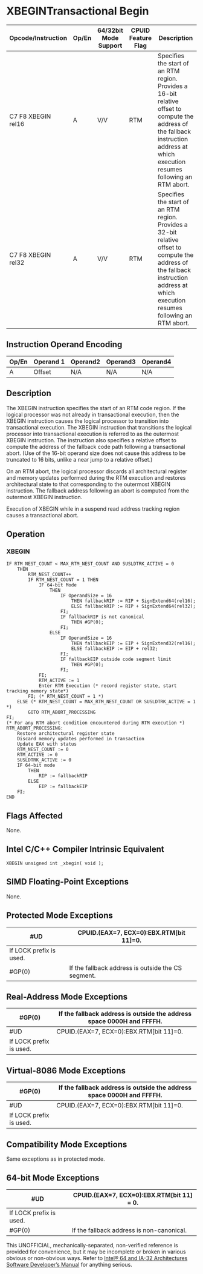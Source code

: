# XBEGIN**Transactional Begin**

| Opcode/Instruction | Op/En | 64/32bit Mode Support | CPUID Feature Flag | Description                                                                                                                                                                           |
| ------------------ | ----- | --------------------- | ------------------ | ------------------------------------------------------------------------------------------------------------------------------------------------------------------------------------- |
| C7 F8 XBEGIN rel16 | A     | V/V                   | RTM                | Specifies the start of an RTM region. Provides a 16-bit relative offset to compute the address of the fallback instruction address at which execution resumes following an RTM abort. |
| C7 F8 XBEGIN rel32 | A     | V/V                   | RTM                | Specifies the start of an RTM region. Provides a 32-bit relative offset to compute the address of the fallback instruction address at which execution resumes following an RTM abort. |

## Instruction Operand Encoding

| Op/En | Operand 1 | Operand2 | Operand3 | Operand4 |
| ----- | --------- | -------- | -------- | -------- |
| A     | Offset    | N/A      | N/A      | N/A      |

## Description

The XBEGIN instruction specifies the start of an RTM code region. If the logical processor was not already in transactional execution, then the XBEGIN instruction causes the logical processor to transition into transactional execution. The XBEGIN instruction that transitions the logical processor into transactional execution is referred to as the outermost XBEGIN instruction. The instruction also specifies a relative offset to compute the address of the fallback code path following a transactional abort. (Use of the 16-bit operand size does not cause this address to be truncated to 16 bits, unlike a near jump to a relative offset.)

On an RTM abort, the logical processor discards all architectural register and memory updates performed during the RTM execution and restores architectural state to that corresponding to the outermost XBEGIN instruction. The fallback address following an abort is computed from the outermost XBEGIN instruction.

Execution of XBEGIN while in a suspend read address tracking region causes a transactional abort.

## Operation

### XBEGIN

```
IF RTM_NEST_COUNT < MAX_RTM_NEST_COUNT AND SUSLDTRK_ACTIVE = 0
    THEN
        RTM_NEST_COUNT++
        IF RTM_NEST_COUNT = 1 THEN
            IF 64-bit Mode
                THEN
                    IF OperandSize = 16
                        THEN fallbackRIP := RIP + SignExtend64(rel16);
                        ELSE fallbackRIP := RIP + SignExtend64(rel32);
                    FI;
                    IF fallbackRIP is not canonical
                        THEN #​​​​GP(0);
                    FI;
                ELSE
                    IF OperandSize = 16
                        THEN fallbackEIP := EIP + SignExtend32(rel16);
                        ELSE fallbackEIP := EIP + rel32;
                    FI;
                    IF fallbackEIP outside code segment limit
                        THEN #​​​​GP(0);
                    FI;
            FI;
            RTM_ACTIVE := 1
            Enter RTM Execution (* record register state, start tracking memory state*)
        FI; (* RTM_NEST_COUNT = 1 *)
    ELSE (* RTM_NEST_COUNT = MAX_RTM_NEST_COUNT OR SUSLDTRK_ACTIVE = 1 *)
        GOTO RTM_ABORT_PROCESSING
FI;
(* For any RTM abort condition encountered during RTM execution *)
RTM_ABORT_PROCESSING:
    Restore architectural register state
    Discard memory updates performed in transaction
    Update EAX with status
    RTM_NEST_COUNT := 0
    RTM_ACTIVE := 0
    SUSLDTRK_ACTIVE := 0
    IF 64-bit mode
        THEN
            RIP := fallbackRIP
        ELSE
            EIP := fallbackEIP
    FI;
END

```

## Flags Affected

None.

## Intel C/C++ Compiler Intrinsic Equivalent

```
XBEGIN unsigned int _xbegin( void );

```

## SIMD Floating-Point Exceptions

None.

## Protected Mode Exceptions

| #​​​UD                  | CPUID.(EAX=7, ECX=0):EBX.RTM[bit 11]=0.            |
| ----------------------- | -------------------------------------------------- |
| If LOCK prefix is used. |
| \#​​​​GP(0)             | If the fallback address is outside the CS segment. |

## Real-Address Mode Exceptions

| \#​​​​GP(0)             | If the fallback address is outside the address space 0000H and FFFFH. |
| ----------------------- | --------------------------------------------------------------------- |
| #​​​UD                  | CPUID.(EAX=7, ECX=0):EBX.RTM[bit 11]=0.                               |
| If LOCK prefix is used. |

## Virtual-8086 Mode Exceptions

| \#​​​​GP(0)             | If the fallback address is outside the address space 0000H and FFFFH. |
| ----------------------- | --------------------------------------------------------------------- |
| #​​​UD                  | CPUID.(EAX=7, ECX=0):EBX.RTM[bit 11]=0.                               |
| If LOCK prefix is used. |

## Compatibility Mode Exceptions

Same exceptions as in protected mode.

## 64-bit Mode Exceptions

| #​​​UD                  | CPUID.(EAX=7, ECX=0):EBX.RTM[bit 11] = 0. |
| ----------------------- | ----------------------------------------- |
| If LOCK prefix is used. |
| \#​​​​GP(0)             | If the fallback address is non-canonical. |

This UNOFFICIAL, mechanically-separated, non-verified reference is provided for convenience, but it may be
incomplete or broken in various obvious or non-obvious
ways. Refer to [Intel® 64 and IA-32 Architectures Software Developer’s Manual](https://software.intel.com/en-us/download/intel-64-and-ia-32-architectures-sdm-combined-volumes-1-2a-2b-2c-2d-3a-3b-3c-3d-and-4) for anything serious.
